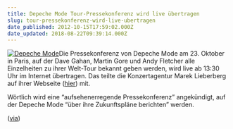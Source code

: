 ```yaml
---
title: Depeche Mode Tour-Pressekonferenz wird live übertragen
slug: tour-pressekonferenz-wird-live-ubertragen
date_published: 2012-10-15T17:59:02.000Z
date_updated: 2018-08-22T09:39:14.000Z
---
```


[![Depeche Mode](//thafaker.de/wp-content/uploads/2012/04/250px-Depeche_Mode_in_Barcelona_2006-150x150.jpg)](http://thafaker.de/wp-content/uploads/2012/04/250px-Depeche_Mode_in_Barcelona_2006.jpg)Die Pressekonferenz von Depeche Mode am 23. Oktober in Paris, auf der Dave Gahan, Martin Gore und Andy Fletcher alle Einzelheiten zu ihrer Welt-Tour bekannt geben werden, wird live ab 13:30 Uhr im Internet übertragen. Das teilte die Konzertagentur Marek Lieberberg auf ihrer Webseite ([hier](http://www.mlk.com/news/2502)) mit.

Wörtlich wird eine “aufsehenerregende Pressekonferenz” angekündigt, auf der Depeche Mode “über ihre Zukunftspläne berichten” werden.

([via](http://www.depechemode.de/pressekonferenz-wird-live-uebertragen-17845/))
